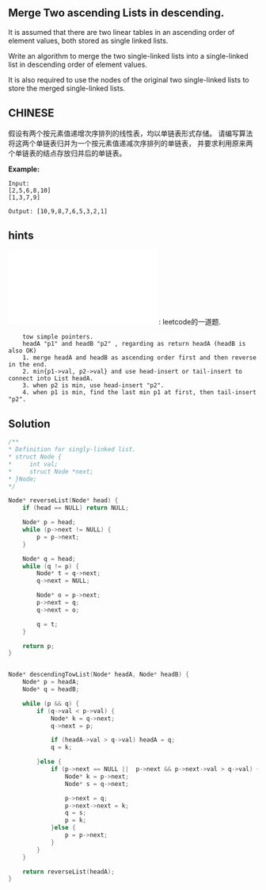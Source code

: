 ## Merge Two ascending Lists in descending.

It is assumed that there are two linear tables in an ascending order of element values, both stored as single linked lists.

Write an algorithm to merge the two single-linked lists into a single-linked list in descending order of element values.

It is also required to use the nodes of the original two single-linked lists to store the merged single-linked lists.

## CHINESE
假设有两个按元素值递增次序排列的线性表，均以单链表形式存储。
请编写算法将这两个单链表归并为一个按元素值递减次序排列的单链表，
并要求利用原来两个单链表的结点存放归并后的单链表。

**Example:**
```
Input:
[2,5,6,8,10]
[1,3,7,9]

Output: [10,9,8,7,6,5,3,2,1]
```

## hints
![reverseList](../../../../leetcode/easy/206/reverseList.md) : leetcode的一道题.
```
    tow simple pointers.
    headA "p1" and headB "p2" , regarding as return headA (headB is also OK)
    1. merge headA and headB as ascending order first and then reverse in the end.
    2. min{p1->val, p2->val} and use head-insert or tail-insert to connect into List headA.
    3. when p2 is min, use head-insert "p2".
    4. when p1 is min, find the last min p1 at first, then tail-insert "p2".

```


## Solution
``` c
/**
* Definition for singly-linked list.
* struct Node {
*     int val;
*     struct Node *next;
* }Node;
*/

Node* reverseList(Node* head) {
    if (head == NULL) return NULL;

    Node* p = head;
    while (p->next != NULL) {
        p = p->next;
    }

    Node* q = head;
    while (q != p) {
        Node* t = q->next;
        q->next = NULL;

        Node* o = p->next;
        p->next = q;
        q->next = o;

        q = t;
    }

    return p;
}


Node* descendingTowList(Node* headA, Node* headB) {
    Node* p = headA;
    Node* q = headB;

    while (p && q) {
        if (q->val < p->val) {
            Node* k = q->next;
            q->next = p;

            if (headA->val > q->val) headA = q;
            q = k;

        }else {
            if (p->next == NULL ||  p->next && p->next->val > q->val) {
                Node* k = p->next;
                Node* s = q->next;

                p->next = q;
                p->next->next = k;
                q = s;
                p = k;
            }else {
                p = p->next;
            }
        }
    }

    return reverseList(headA);
}

```